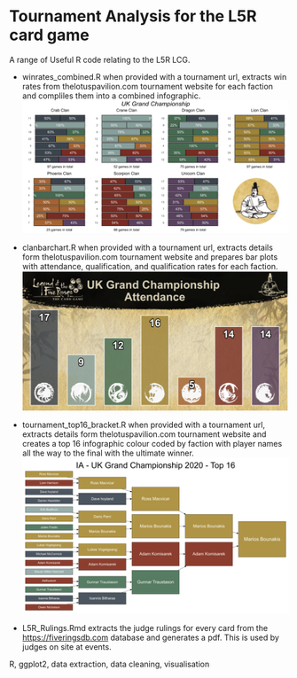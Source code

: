 # Tournament Analysis for the L5R card game
A range of Useful R code relating to the L5R LCG.

* winrates_combined.R when provided with a tournament url, extracts win rates from thelotuspavilion.com tournament website for each faction and compliles them into a combined infographic.
![win rates](https://github.com/barrysheppard/L5R/blob/master/examples/winrates.png "Win Rates")

* clanbarchart.R when provided with a tournament url, extracts details form thelotuspavilion.com tournament website and prepares bar plots with attendance, qualification, and qualification rates for each faction.
![attendance](https://github.com/barrysheppard/L5R/blob/master/examples/attendance.png "Attendance")

* tournament_top16_bracket.R when provided with a tournament url, extracts details form thelotuspavilion.com tournament website and creates a top 16 infographic colour coded by faction with player names all the way to the final with the ultimate winner.
![top16](https://github.com/barrysheppard/L5R/blob/master/examples/top16.png "Top 16")

* L5R_Rulings.Rmd extracts the judge rulings for every card from the https://fiveringsdb.com database and generates a pdf. This is used by judges on site at events.
 
R, ggplot2, data extraction, data cleaning, visualisation
